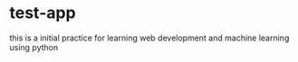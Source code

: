 # test-app
this is a initial practice for learning web development and machine learning using python
